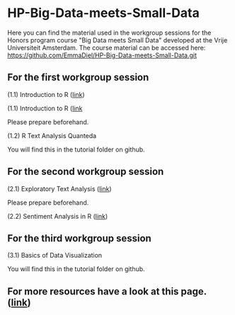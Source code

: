 # HP-Big-Data-meets-Small-Data

Here you can find the material used in the workgroup sessions for the Honors program course "Big Data meets Small Data" developed at the Vrije Universiteit Amsterdam. The course material can be accessed here: <https://github.com/EmmaDiel/HP-Big-Data-meets-Small-Data.git>

## For the first workgroup session

(1.1) Introduction to R ([link](https://htmlpreview.github.io/?https://github.com/mzamani2/R-for-BDSM/blob/main/tutorials/Introduction_to_R.html))

(1.1) Introduction to R ([link](https://htmlpreview.github.io/?https://github.com/EmmaDiel/HP-Big-Data-meets-Small-Data/blob/main/-1.1--Introduction-to-R.html)

Please prepare beforehand.

(1.2) R Text Analysis Quanteda

You will find this in the tutorial folder on github.

## For the second workgroup session

(2.1) Exploratory Text Analysis ([link](https://htmlpreview.github.io/?https://github.com/mzamani2/R-for-BDSM/blob/master/tutorials/exploratory_text_analysis.html))

Please prepare beforehand.

(2.2) Sentiment Analysis in R ([link](https://htmlpreview.github.io/?https://github.com/mzamani2/R_for_SMA/blob/master/tutorials/Tutorial%204%20-%2011%20May/Tutorial_4/sentiment_analysis_in_R.html))

## For the third workgroup session

(3.1) Basics of Data Visualization

You will find this in the tutorial folder on github.

## For more resources have a look at this page. ([link](https://github.com/ccs-amsterdam/r-course-material))
